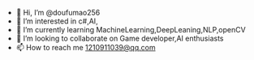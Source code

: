 - 👋 Hi, I’m @doufumao256
- 👀 I’m interested in c#,AI,
- 🌱 I’m currently learning  MachineLearning,DeepLeaning,NLP,openCV
- 💞️ I’m looking to collaborate on Game developer,AI enthusiasts
- 📫 How to reach me 1210911039@qq.com

<!---
doufumao256/doufumao256 is a ✨ special ✨ repository because its `README.md` (this file) appears on your GitHub profile.
You can click the Preview link to take a look at your changes.
--->
